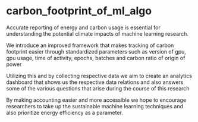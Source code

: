 # carbon_footprint_of_ml_algo

Accurate reporting of energy and carbon usage is essential for understanding the potential climate impacts of machine learning research.

We introduce an improved framework  that makes tracking of carbon footprint easier through standardized parameters such as version of gpu,  gpu usage, time of activity, epochs, batches and carbon ratio of origin of power

Utilizing this and by collecting respective data we aim to create an analytics dashboard that shows us the respective data relations and also answers some of the various questions that arise during the course  of this research

By making accounting easier and more accessible  we hope to encourage researchers to take up the sustainable  machine learning techniques and  also prioritize energy efficiency as a parameter. 
